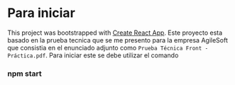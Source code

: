 # Para iniciar

This project was bootstrapped with [Create React App](https://github.com/facebook/create-react-app).
Este proyecto esta basado en la prueba tecnica que se me presento para la empresa AgileSoft que consistia en el enunciado adjunto como `Prueba Técnica Front - Práctica.pdf`.
Para iniciar este se debe utilizar el comando
### npm start
